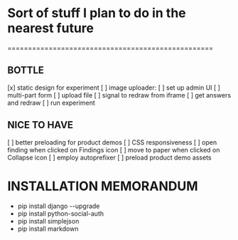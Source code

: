 # Sort of stuff I plan to do in the nearest future
==================================================


## BOTTLE
[x] static design for experiment
[ ] image uploader:
    [ ] set up admin UI
    [ ] multi-part form
    [ ] upload file
    [ ] signal to redraw from iframe
    [ ] get answers and redraw
[ ] run experiment


## NICE TO HAVE
[ ] better preloading for product demos
[ ] CSS responsiveness
[ ] open finding when clicked on Findings icon
[ ] move to paper when clicked on Collapse icon
[ ] employ autoprefixer
[ ] preload product demo assets


# INSTALLATION MEMORANDUM
* pip install django --upgrade
* pip install python-social-auth
* pip install simplejson
* pip install markdown